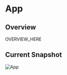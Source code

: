 # App

## Overview

OVERVIEW_HERE

## Current Snapshot
![App](../../../.loki/reference/chrome_laptop_App_default.png)
